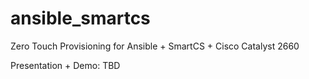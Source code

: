 # ansible_smartcs
Zero Touch Provisioning for Ansible + SmartCS + Cisco Catalyst 2660

Presentation + Demo: TBD

